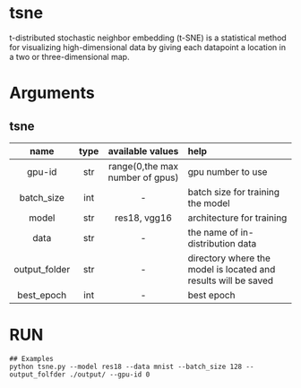 # tsne
t-distributed stochastic neighbor embedding (t-SNE) is a statistical method for visualizing high-dimensional data by giving each datapoint a location in a two or three-dimensional map.


# Arguments
## tsne
  |        name       |type |       available values        |                     help                      |
  |:-----------------:|:---:|:-----------------------------:|:----------------------------------------------|
  |       gpu-id      | str |range(0,the max number of gpus)|               gpu number to use               |
  |     batch_size    | int |               -               |      batch size for training the model        |
  |       model       | str |         res18, vgg16         |           architecture for training           |
  |     data    | str |           -              |       the name of in-distribution data        |
  |     output_folder     | str |               -               |   directory where the model is located and results will be saved   |
  |     best_epoch     |int|               -               |                best epoch                |



# RUN
```
## Examples
python tsne.py --model res18 --data mnist --batch_size 128 --output_folfder ./output/ --gpu-id 0
```